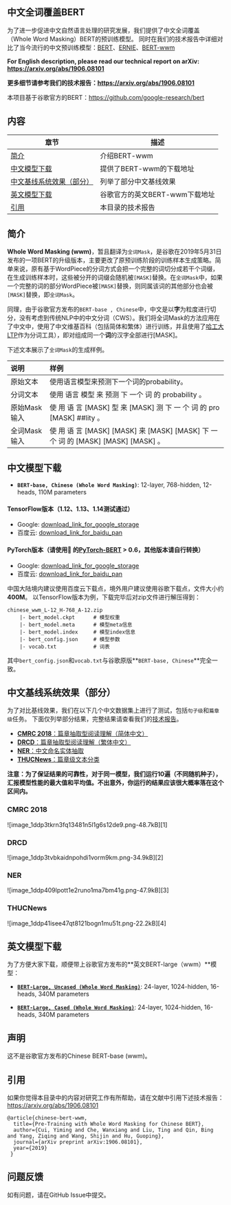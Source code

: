 ## 中文全词覆盖BERT
为了进一步促进中文自然语言处理的研究发展，我们提供了中文全词覆盖（Whole Word Masking）BERT的预训练模型。
同时在我们的技术报告中详细对比了当今流行的中文预训练模型：[BERT](https://github.com/google-research/bert)、[ERNIE](https://github.com/PaddlePaddle/LARK/tree/develop/ERNIE)、[BERT-wwm](https://github.com/ymcui/Chinese-BERT-wwm)

**For English description, please read our technical report on arXiv: https://arxiv.org/abs/1906.08101**

**更多细节请参考我们的技术报告：https://arxiv.org/abs/1906.08101**

本项目基于谷歌官方的BERT：https://github.com/google-research/bert


## 内容
| 章节 | 描述 |
|-|-|
| [简介](#简介) | 介绍BERT-wwm |
| [中文模型下载](#中文模型下载) | 提供了BERT-wwm的下载地址 |
| [中文基线系统效果（部分）](#中文基线系统效果（部分）) | 列举了部分中文基线效果 |
| [英文模型下载](#英文模型下载) | 谷歌官方的英文BERT-wwm下载地址 |
| [引用](#引用) | 本目录的技术报告 |

## 简介
**Whole Word Masking (wwm)**，暂且翻译为`全词Mask`，是谷歌在2019年5月31日发布的一项BERT的升级版本，主要更改了原预训练阶段的训练样本生成策略。简单来说，原有基于WordPiece的分词方式会把一个完整的词切分成若干个词缀，在生成训练样本时，这些被分开的词缀会随机被`[MASK]`替换。在`全词Mask`中，如果一个完整的词的部分WordPiece被`[MASK]`替换，则同属该词的其他部分也会被`[MASK]`替换，即`全词Mask`。

同理，由于谷歌官方发布的`BERT-base , Chinese`中，中文是以**字**为粒度进行切分，没有考虑到传统NLP中的中文分词（CWS）。我们将全词Mask的方法应用在了中文中，使用了中文维基百科（包括简体和繁体）进行训练，并且使用了[哈工大LTP](http://ltp.ai)作为分词工具），即对组成同一个**词**的汉字全部进行[MASK]。

下述文本展示了`全词Mask`的生成样例。

| 说明 | 样例 |
| :------- | :--------- |
| 原始文本 | 使用语言模型来预测下一个词的probability。 |
| 分词文本 | 使用 语言 模型 来 预测 下 一个 词 的 probability 。 |
| 原始Mask输入 | 使 用 语 言 [MASK] 型 来 [MASK] 测 下 一 个 词 的 pro [MASK] ##lity 。 |
| 全词Mask输入 | 使 用 语 言 [MASK] [MASK] 来 [MASK] [MASK] 下 一 个 词 的 [MASK] [MASK] [MASK] 。 |


## 中文模型下载
*   **`BERT-base, Chinese (Whole Word Masking)`**:
    12-layer, 768-hidden, 12-heads, 110M parameters

#### TensorFlow版本（1.12、1.13、1.14测试通过）
- Google: [download_link_for_google_storage](#)
- 百度云: [download_link_for_baidu_pan](#)

#### PyTorch版本（请使用🤗 的[PyTorch-BERT](https://github.com/huggingface/pytorch-pretrained-BERT) > 0.6，其他版本请自行转换）
- Google: [download_link_for_google_storage](#)
- 百度云: [download_link_for_baidu_pan](#)

中国大陆境内建议使用百度云下载点，境外用户建议使用谷歌下载点，文件大小约**400M**。
以TensorFlow版本为例，下载完毕后对zip文件进行解压得到：
```
chinese_wwm_L-12_H-768_A-12.zip
    |- bert_model.ckpt      # 模型权重
    |- bert_model.meta      # 模型meta信息
    |- bert_model.index     # 模型index信息
    |- bert_config.json     # 模型参数
    |- vocab.txt            # 词表
```
其中`bert_config.json`和`vocab.txt`与谷歌原版**`BERT-base, Chinese`**完全一致。


## 中文基线系统效果（部分）
为了对比基线效果，我们在以下几个中文数据集上进行了测试，包括`句子级`和`篇章级`任务。
下面仅列举部分结果，完整结果请查看我们的[技术报告](#)。

- [**CMRC 2018**：篇章抽取型阅读理解（简体中文）](https://github.com/ymcui/cmrc2018)
- [**DRCD**：篇章抽取型阅读理解（繁体中文）](https://github.com/DRCSolutionService/DRCD)
- [**NER**：中文命名实体抽取](http://sighan.cs.uchicago.edu/bakeoff2006/)
- [**THUCNews**：篇章级文本分类](http://thuctc.thunlp.org)

**注意：为了保证结果的可靠性，对于同一模型，我们运行10遍（不同随机种子），汇报模型性能的最大值和平均值。不出意外，你运行的结果应该很大概率落在这个区间内。**


### CMRC 2018
![image_1ddp3tkrn3fq13481n5l1g6s12de9.png-48.7kB][1]

### DRCD
![image_1ddp3tvbkaidnpohdi1vorm9km.png-34.9kB][2]

### NER
![image_1ddp409lpott1e2runo1ma7bm41g.png-47.9kB][3]

### THUCNews
![image_1ddp41isee47qt8121bogn1mu51t.png-22.2kB][4]


## 英文模型下载
为了方便大家下载，顺便带上谷歌官方发布的**英文BERT-large（wwm）**模型：

*   **[`BERT-Large, Uncased (Whole Word Masking)`](https://storage.googleapis.com/bert_models/2019_05_30/wwm_uncased_L-24_H-1024_A-16.zip)**:
    24-layer, 1024-hidden, 16-heads, 340M parameters

*   **[`BERT-Large, Cased (Whole Word Masking)`](https://storage.googleapis.com/bert_models/2019_05_30/wwm_cased_L-24_H-1024_A-16.zip)**:
    24-layer, 1024-hidden, 16-heads, 340M parameters

## 声明
这不是谷歌官方发布的Chinese BERT-base (wwm)。

## 引用
如果你觉得本目录中的内容对研究工作有所帮助，请在文献中引用下述技术报告：
https://arxiv.org/abs/1906.08101
```
@article{chinese-bert-wwm,
  title={Pre-Training with Whole Word Masking for Chinese BERT},
  author={Cui, Yiming and Che, Wanxiang and Liu, Ting and Qin, Bing and Yang, Ziqing and Wang, Shijin and Hu, Guoping},
  journal={arXiv preprint arXiv:1906.08101},
  year={2019}
 }
```

## 问题反馈
如有问题，请在GitHub Issue中提交。
